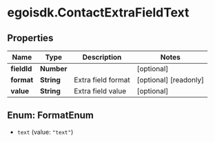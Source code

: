 # egoisdk.ContactExtraFieldText

## Properties

Name | Type | Description | Notes
------------ | ------------- | ------------- | -------------
**fieldId** | **Number** |  | [optional] 
**format** | **String** | Extra field format | [optional] [readonly] 
**value** | **String** | Extra field value | [optional] 



## Enum: FormatEnum


* `text` (value: `"text"`)




